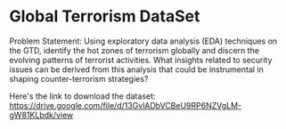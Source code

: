 # Global Terrorism DataSet

Problem Statement: 
Using exploratory data analysis (EDA) techniques on the GTD, identify the hot zones of terrorism globally and discern the evolving patterns of terrorist activities. What insights related to security issues can be derived from this analysis that could be instrumental in shaping counter-terrorism strategies?


Here's the link to download the dataset: https://drive.google.com/file/d/13GvlADbVCBeU9RP6NZVgLM-gW81KLbdk/view
